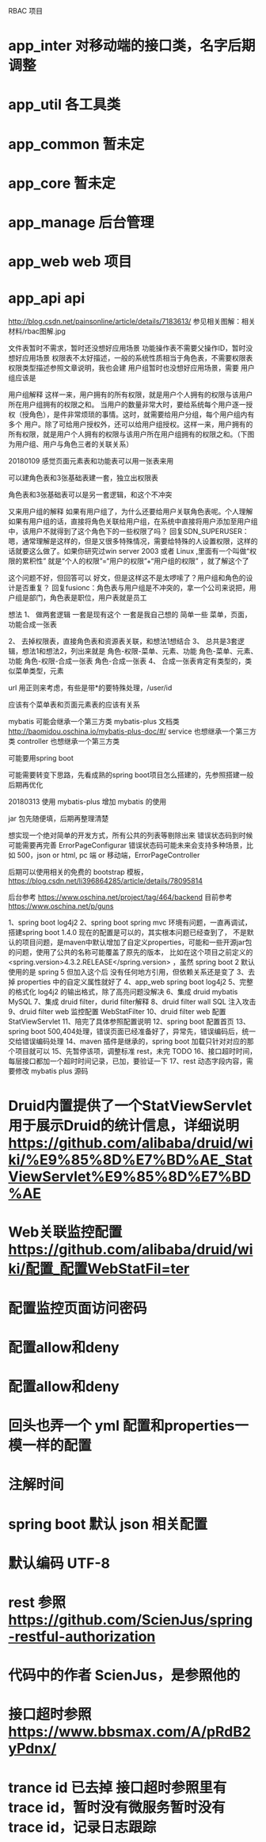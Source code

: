 RBAC 项目

# app_inter 对移动端的接口类，名字后期调整
# app_util 各工具类
# app_common 暂未定
# app_core 暂未定
# app_manage 后台管理
# app_web web 项目
# app_api api


http://blog.csdn.net/painsonline/article/details/7183613/
参见相关图解：相关材料/rbac图解.jpg

文件表暂时不需求，暂时还没想好应用场景
功能操作表不需要父操作ID，暂时没想好应用场景
权限表不太好描述，一般的系统性质相当于角色表，不需要权限表
权限类型描述参照文章说明，我也会建
用户组暂时也没想好应用场景，需要
用户组应该是

用户组解释
这样一来，用户拥有的所有权限，就是用户个人拥有的权限与该用户所在用户组拥有的权限之和。
当用户的数量非常大时，要给系统每个用户逐一授权（授角色），是件非常烦琐的事情。这时，就需要给用户分组，每个用户组内有多个
用户。除了可给用户授权外，还可以给用户组授权。这样一来，用户拥有的所有权限，就是用户个人拥有的权限与该用户所在用户组拥有的权限之和。（下图为用户组、用户与角色三者的关联关系）

20180109
感觉页面元素表和功能表可以用一张表来用

可以建角色表和3张基础表建一套，独立出权限表

角色表和3张基础表可以是另一套逻辑，和这个不冲突

又来用户组的解释
如果有用户组了，为什么还要给用户关联角色表呢。个人理解如果有用户组的话，直接将角色关联给用户组，在系统中直接将用户添加至用户组中，该用户不就得到了这个角色下的一些权限了吗？
回复SDN_SUPERUSER：嗯，通常理解是这样的，但是又很多特殊情况，需要给特殊的人设置权限，这样的话就要这么做了。如果你研究过win server 2003 或者 Linux ,里面有一个叫做“权限的累积性” 就是“个人的权限”=“用户的权限”+“用户组的权限” ，就了解这个了

这个问题不好，但回答可以
好文，但是这样这不是太啰嗦了？用户组和角色的设计是否重复？
回复fusionc：角色表与用户组是不冲突的，拿一个公司来说把，用户组是部门，角色表是职位，用户表就是员工

想法
1、
做两套逻辑
一套是现有这个
一套是我自己想的
    简单一些
    菜单，页面，功能合成一张表

2、
去掉权限表，直接角色表和资源表关联，和想法1想结合
3、
总共是3套逻辑，想法1和想法2，列出来就是
角色-权限-菜单、元素、功能
角色-菜单、元素、功能
角色-权限-合成一张表
角色-合成一张表
4、
合成一张表肯定有类型的，类似菜单类型，元素

url 用正则来考虑，有些是带*的要特殊处理，/user/id

应该有个菜单表和页面元素表的应该有关系

mybatis 可能会继承一个第三方类  mybatis-plus 文档类 http://baomidou.oschina.io/mybatis-plus-doc/#/
service 也想继承一个第三方类
controller 也想继承一个第三方类

可能要用spring boot

可能需要转变下思路，先看成熟的spring boot项目怎么搭建的，先参照搭建一般
后期再优化

20180313 使用 mybatis-plus 增加 mybatis 的使用

jar 包先随便填，后期再整理清楚

想实现一个绝对简单的开发方式，所有公共的列表等剔除出来
错误状态码到时候可能需要再完善 ErrorPageConfigurar
错误状态码可能未来会支持多种场景，比如 500，json or html, pc 端 or 移动端，ErrorPageController

后期可以使用相关的免费的 bootstrap 模板，
https://blog.csdn.net/li396864285/article/details/78095814

后台参考
https://www.oschina.net/project/tag/464/backend
目前参考
https://www.oschina.net/p/guns

1、spring boot log4j2
2、spring boot spring mvc 环境有问题，一直再调试，搭建spring boot 1.4.0 现在的配置是可以的，其实根本问题已经查到了，
不是默认的项目问题，是maven中默认增加了自定义properties，可能和一些开源jar包的问题，使用了公共的名称可能覆盖了原先的版本，
比如在这个项目之前定义的 <spring.version>4.3.2.RELEASE</spring.version> ，虽然 spring boot 2 默认使用的是 spring 5 但加入这个后
没有任何地方引用，但依赖关系还是变了
3、去掉 properties 中的自定义属性就好了
4、app_web spring boot log4j2
5、完整的格式化 log4j2 的输出格式，除了高亮问题没解决
6、集成 druid mybatis MySQL
7、集成 druid filter，durid filter解释
8、druid filter wall SQL 注入攻击
9、druid filter web 监控配置 WebStatFilter
10、druid filter web 配置 StatViewServlet
11、陪完了具体参照配置说明
12、spring boot 配置首页
13、spring boot 500,404处理，错误页面已经准备好了，异常先，错误编码后，统一交给错误编码处理
14、maven 插件是继承的，spring boot 加载只针对对应的那个项目就可以
15、先暂停该项，调整标准 rest，未完 TODO
16、接口超时时间，每层接口都加一个超时时间记录，已加，要验证一下
17、rest 动态字段内容，需要修改 mybatis plus 源码 























# Druid内置提供了一个StatViewServlet用于展示Druid的统计信息，详细说明 https://github.com/alibaba/druid/wiki/%E9%85%8D%E7%BD%AE_StatViewServlet%E9%85%8D%E7%BD%AE
# Web关联监控配置 https://github.com/alibaba/druid/wiki/配置_配置WebStatFil=ter
# 配置监控页面访问密码
# 配置allow和deny
# 配置allow和deny
# 回头也弄一个 yml 配置和properties一模一样的配置
# 注解时间
# spring boot 默认 json 相关配置
# 默认编码 UTF-8 
# rest 参照 https://github.com/ScienJus/spring-restful-authorization 
# 代码中的作者 ScienJus，是参照他的
# 接口超时参照 https://www.bbsmax.com/A/pRdB2yPdnx/
# trance id 已去掉 接口超时参照里有 trace id，暂时没有微服务暂时没有 trace id，记录日志跟踪